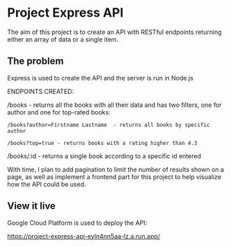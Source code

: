 # Project Express API

The aim of this project is to create an API with RESTful endpoints returning either an array of data or a single item.

## The problem

Express is used to create the API and the server is run in Node.js 

ENDPOINTS CREATED:

/books - returns all the books with all their data and has two filters, one for author and one for top-rated books:

    /books?author=Firstname Lastname  - returns all books by specific author

    /books?top=true - returns books with a rating higher than 4.3 

/books/:id - returns a single book according to a specific id entered 

With time, I plan to add pagination to limit the number of results shown on a page, as well as implement a frontend part for this project to help visualize how the API could be used.

## View it live
Google Cloud Platform is used to deploy the API:

https://project-express-api-eyln4nn5aa-lz.a.run.app/